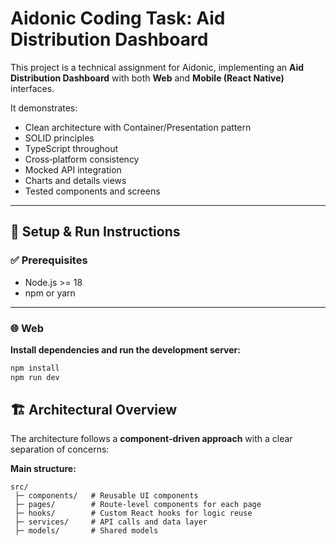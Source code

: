 # Aidonic Coding Task: Aid Distribution Dashboard

This project is a technical assignment for Aidonic, implementing an **Aid Distribution Dashboard** with both **Web** and **Mobile (React Native)** interfaces.

It demonstrates:
- Clean architecture with Container/Presentation pattern
- SOLID principles
- TypeScript throughout
- Cross‑platform consistency
- Mocked API integration
- Charts and details views
- Tested components and screens

---

## 🚀 Setup & Run Instructions

### ✅ Prerequisites
- Node.js >= 18
- npm or yarn

---

### 🌐 Web
**Install dependencies and run the development server:**
```bash
npm install
npm run dev

```
## 🏗️ Architectural Overview

The architecture follows a **component‑driven approach** with a clear separation of concerns:

**Main structure:**
```text
src/
 ├─ components/   # Reusable UI components
 ├─ pages/        # Route-level components for each page
 ├─ hooks/        # Custom React hooks for logic reuse
 ├─ services/     # API calls and data layer
 ├─ models/       # Shared models
```
